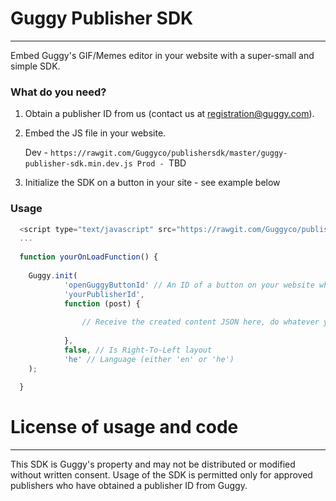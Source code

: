 # Guggy Publisher SDK
-------------------

Embed Guggy's GIF/Memes editor in your website with a super-small and simple SDK.

### What do you need?

1. Obtain a publisher ID from us (contact us at registration@guggy.com).
2. Embed the JS file in your website.
 
    Dev - ```https://rawgit.com/Guggyco/publishersdk/master/guggy-publisher-sdk.min.dev.js
    Prod - ```TBD

3. Initialize the SDK on a button in your site - see example below

### Usage

```js
  <script type="text/javascript" src="https://rawgit.com/Guggyco/publishersdk/master/guggy-publisher-sdk.min.dev.js"></script>
  ...
  
  function yourOnLoadFunction() {
  
    Guggy.init(
            'openGuggyButtonId' // An ID of a button on your website which will trigger Guggy to open,
            'yourPublisherId',
            function (post) {
  
                // Receive the created content JSON here, do whatever you'd like with it.
  
            },
            false, // Is Right-To-Left layout
            'he' // Language (either 'en' or 'he')
    );
  
  }

```


# License of usage and code
---------------------------
This SDK is Guggy's property and may not be distributed or modified without written consent.
Usage of the SDK is permitted only for approved publishers who have obtained a publisher ID from Guggy.
